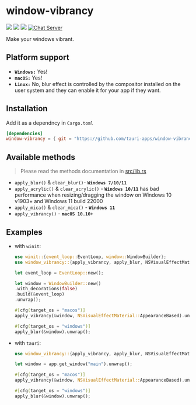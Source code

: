 # window-vibrancy

[![](https://img.shields.io/crates/v/window-vibrancy)](https://crates.io/crates/window-vibrancy) [![](https://img.shields.io/docsrs/window-vibrancy)](https://docs.rs/window-vibrancy/) ![](https://img.shields.io/crates/l/window-vibrancy)
[![Chat Server](https://img.shields.io/badge/chat-on%20discord-7289da.svg)](https://discord.gg/SpmNs4S)

Make your windows vibrant.

## Platform support

- **`Windows:`** Yes!
- **`macOS:`** Yes!
- **`Linux:`** No, blur effect is controlled by the compositor installed on the user system and they can enable it for your app if they want.

## Installation

Add it as a dependncy in `Cargo.toml`
```toml
[dependencies]
window-vibrancy = { git = "https://github.com/tauri-apps/window-vibrancy" }
```

## Available methods

> Please read the methods documentation in [src/lib.rs](src/lib.rs)
- `apply_blur()` & `clear_blur()`- **`Windows 7/10/11`**
- `apply_acrylic()` & `clear_acrylic()` - **`Windows 10/11`** has bad performance when resizing/dragging the window on Windows 10 v1903+ and Windows 11 build 22000
- `apply_mica()` & `clear_mica()` - **`Windows 11`**
- `apply_vibrancy()` - **`macOS 10.10+`**

## Examples

- with `winit`:
    ```rs
    use winit::{event_loop::EventLoop, window::WindowBuilder};
    use window_vibrancy::{apply_vibrancy, apply_blur, NSVisualEffectMaterial};

    let event_loop = EventLoop::new();

    let window = WindowBuilder::new()
    .with_decorations(false)
    .build(&event_loop)
    .unwrap();

    #[cfg(target_os = "macos")]
    apply_vibrancy(&window, NSVisualEffectMaterial::AppearanceBased).unwrap();

    #[cfg(target_os = "windows")]
    apply_blur(&window).unwrap();
    ```

- with `tauri`:
    ```rs
    use window_vibrancy::{apply_vibrancy, apply_blur, NSVisualEffectMaterial};

    let window = app.get_window("main").unwrap();

    #[cfg(target_os = "macos")]
    apply_vibrancy(&window, NSVisualEffectMaterial::AppearanceBased).unwrap();

    #[cfg(target_os = "windows")]
    apply_blur(&window).unwrap();
    ```
